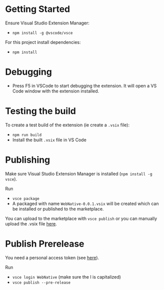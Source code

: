 # Getting Started

Ensure Visual Studio Extension Manager:

- `npm install -g @vscode/vsce`

For this project install dependencies:

- `npm install`

# Debugging

- Press F5 in VSCode to start debugging the extension. It will open a VS Code window with the extension installed.

# Testing the build

To create a test build of the extension (ie create a `.vsix` file):

- `npm run build`
- Install the built `.vsix` file in VS Code

# Publishing

Make sure Visual Studio Extension Manager is installed (`npm install -g vsce`).

Run

- `vsce package`
- A packaged with name `WebNative-0.0.1.vsix` will be created which can be installed or published to the marketplace.

You can upload to the marketplace with `vsce publish` or you can manually upload the .vsix file [here](https://marketplace.visualstudio.com/manage/publishers/ionic).

# Publish Prerelease

You need a personal access token (see [here](https://code.visualstudio.com/api/working-with-extensions/publishing-extension#get-a-personal-access-token)).

Run

- `vsce login WebNative` (make sure the I is capitalized)
- `vsce publish --pre-release`

